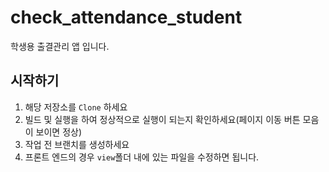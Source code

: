 # check_attendance_student

학생용 출결관리 앱 입니다.

## 시작하기

1. 해당 저장소를 `Clone` 하세요
2. 빌드 및 실행을 하여 정상적으로 실행이 되는지 확인하세요(페이지 이동 버튼 모음이 보이면 정상)
3. 작업 전 브랜치를 생성하세요
4. 프론트 엔드의 경우 `view`폴더 내에 있는 파일을 수정하면 됩니다. 
